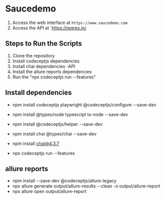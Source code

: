 # Saucedemo

1. Access the web interface at `https://www.saucedemo.com`
2. Access the API at `https://reqres.in/

## Steps to Run the Scripts

1. Clone the repository
2. Install codeceptjs dependencies
3. Install chai dependencies -API
4. Install the allure reports dependencies
5. Run the "npx codeceptjs run --features"

## Install dependencies

* npm install codeceptjs playwright @codeceptjs/configure --save-dev
* npm install @types/node typescript ts-node --save-dev
* npm install @codeceptjs/helper --save-dev
* npm install chai @types/chai --save-dev
* npm install chai@4.3.7

* npx codeceptjs run --features


## allure reports

* npm install --save-dev @codeceptjs/allure-legacy
* npx allure generate output/allure-results --clean -o output/allure-report
* npx allure open output/allure-report

